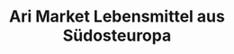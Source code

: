 ---
title: "Ari Market Lebensmittel aus Südosteuropa"
url: /hoechstaedt-a-d-donau/ari-market-lebensmittel-aus-suedosteuropa/
shop: Lebensmittel
---